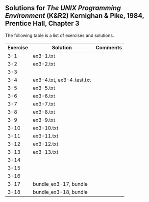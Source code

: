 ## Solutions for _The UNIX Programming Environment_ (K&R2) Kernighan & Pike, 1984, Prentice Hall, Chapter 3

The following table is a list of exercises and solutions.

|Exercise|Solution|Comments|
|--------|--------|--------|
|3-1     |ex3-1.txt        |        |
|3-2     | ex3-2.txt       |        |
|3-3     |        |        |
|3-4     |ex3-4.txt, ex3-4_test.txt        |        |
|3-5     |ex3-5.txt        |        |
|3-6     |ex3-6.txt        |        |
|3-7     |ex3-7.txt        |        |
|3-8     |ex3-8.txt        |        |
|3-9     |ex3-9.txt        |        |
|3-10    |ex3-10.txt        |        |
|3-11	 |ex3-11.txt        |        |
|3-12  	 |ex3-12.txt        |        |
|3-13    |ex3-13.txt        |        |
|3-14    |        |        |
|3-15    |        |        |
|3-16    |        |        |
|3-17    |bundle_ex3-17, bundle        |        |
|3-18    |bundle_ex3-18, bundle        |        |


